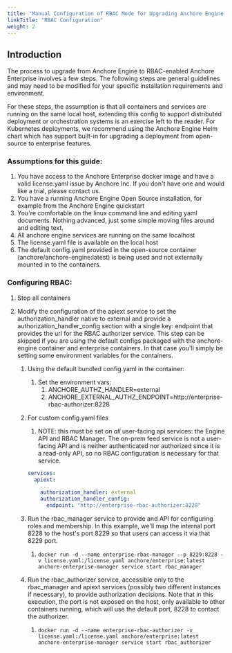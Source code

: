 ```yaml
---
title: "Manual Configuration of RBAC Mode for Upgrading Anchore Engine to Enterprise"
linkTitle: "RBAC Configuration"
weight: 2
---
```


## Introduction

The process to upgrade from Anchore Engine to RBAC-enabled Anchore Enterprise involves a few steps. The following steps are general guidelines and may need to be modified for your specific installation requirements and environment.

For these steps, the assumption is that all containers and services are running on the same local host, extending this config to support distributed deployment or orchestration systems is an exercise left to the reader. For Kubernetes deployments, we recommend using the Anchore Engine Helm chart which has support built-in for upgrading a deployment from open-source to enterprise features.

### Assumptions for this guide:

1. You have access to the Anchore Enterprise docker image and have a valid license.yaml issue by Anchore Inc. If you don't have one and would like a trial, please contact us.
2. You have a running Anchore Engine Open Source installation, for example from the Anchore Engine quickstart
3. You're comfortable on the linux command line and editing yaml documents. Nothing advanced, just some simple moving files around and editing text.
4. All anchore engine services are running on the same localhost
5. The license.yaml file is available on the local host
5. The default config.yaml provided in the open-source container (anchore/anchore-engine:latest) is being used and not externally mounted in to the containers.

### Configuring RBAC:

1. Stop all containers
2. Modify the configuration of the apiext service to set the authorization_handler native to external and provide a authorization_handler_config section with a single key: endpoint that provides the url for the RBAC authorizer service. This step can be skipped if you are using the default configs packaged with the anchore-engine container and enterprise containers. In that case you'll simply be setting some environment variables for the containers.

    1. Using the default bundled config.yaml in the container:
        1. Set the environment vars:
            1. ANCHORE_AUTHZ_HANDLER=external
            2. ANCHORE_EXTERNAL_AUTHZ_ENDPOINT=http://enterprise-rbac-authorizer:8228
    2. For custom config.yaml files
        1. NOTE: this must be set on *all* user-facing api services: the Engine API and RBAC Manager. The on-prem feed service is not a user-facing API and is neither authenticated nor authorized since it is a read-only API, so no RBAC configuration is necessary for that service.

        ```YAML
        services:
          apiext:
            ...
            authorization_handler: external
            authorization_handler_config:
              endpoint: "http://enterprise-rbac-authorizer:8228"
        ```
    3. Run the rbac_manager service to provide and API for configuring roles and membership. In this example, we'll map the internal port 8228 to the host's port 8229 so that users can access it via that 8229 port.
        1. `docker run -d --name enterprise-rbac-manager --p 8229:8228 -v license.yaml:/license.yaml anchore/enterprise:latest anchore-enterprise-manager service start rbac_manager`

    4. Run the rbac_authorizer service, accessible only to the rbac_manager and apiext services (possibly two different instances if necessary), to provide authorization decisions. Note that in this execution, the port is not exposed on the host, only available to other containers running, which will use the default port, 8228 to contact the authorizer.
        1. `docker run -d --name enterprise-rbac-authorizer -v license.yaml:/license.yaml anchore/enterprise:latest anchore-enterprise-manager service start rbac_authorizer`
